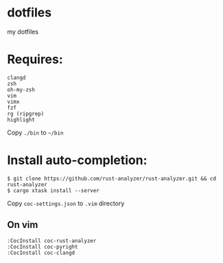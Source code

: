 # dotfiles
my dotfiles

# Requires:

```
clangd
zsh
oh-my-zsh
vim
vimx
fzf
rg (ripgrep)
highlight
```

Copy ``./bin`` to ``~/bin``

# Install auto-completion:

```
$ git clone https://github.com/rust-analyzer/rust-analyzer.git && cd rust-analyzer
$ cargo xtask install --server
```

Copy ``coc-settings.json`` to ``.vim`` directory

## On vim
```
:CocInstall coc-rust-analyzer
:CocInstall coc-pyright
:CocInstall coc-clangd
```

